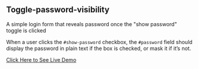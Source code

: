 ## Toggle-password-visibility
A simple login form that reveals password once the "show password" toggle is clicked

When a user clicks the `#show-password` checkbox, the `#password` field should display the password in plain text if the box is checked, or mask it if it’s not.

[Click Here to See Live Demo](https://codepen.io/erkekofi/pen/rNOKNLb)
